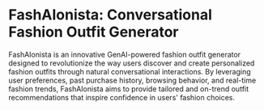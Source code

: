 # FashAIonista: Conversational Fashion Outfit Generator

FashAIonista is an innovative GenAI-powered fashion outfit generator designed to revolutionize the way users discover and create personalized fashion outfits through natural conversational interactions. By leveraging user preferences, past purchase history, browsing behavior, and real-time fashion trends, FashAIonista aims to provide tailored and on-trend outfit recommendations that inspire confidence in users' fashion choices.
